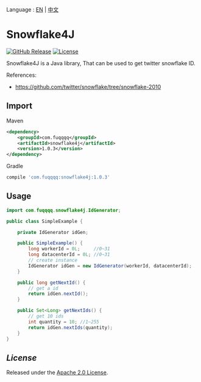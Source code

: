 Language : [EN](README_en.md) | [中文](README.md)
# Snowflake4J

[![GitHub Release](https://img.shields.io/github/release/fuqqqq/snowflake4j.svg)](https://github.com/fuqqqq/snowflake4j/releases)
[![License](https://img.shields.io/badge/license-Apache%202.0-4EB1BA.svg)](https://www.apache.org/licenses/LICENSE-2.0.html)

Snowflake4J is a Java library, That can be used to get twitter snowflake ID.

References:
- https://github.com/twitter/snowflake/tree/snowflake-2010

## Import
Maven
```xml
<dependency>
    <groupId>com.fuqqqq</groupId>
    <artifactId>snowflake4j</artifactId>
    <version>1.0.3</version>
</dependency>
```
Gradle
```groovy
compile 'com.fuqqqq:snowflake4j:1.0.3'
```

## Usage

```java
import com.fuqqqq.snowflake4j.IdGenerator;

public class SimpleExample {

    private IdGenerator idGen;

    public SimpleExample() {
        long workerId = 0L;     //0~31
        long datacenterId = 0L; //0~31
        // create instance 
        IdGenerator idGen = new IdGenerator(workerId, datacenterId);
    }

    public long getNextId() {
        // get a id
        return idGen.nextId();
    }

    public Set<Long> getNextIds() {
        // get 10 ids
        int quantity = 10; //1~255
        return idGen.nextIds(quantity);
    }
}
```

## *License*
Released under the [Apache 2.0 License](LICENSE).
